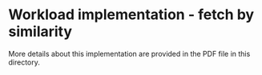 # Workload implementation - fetch by similarity

More details about this implementation are provided in the PDF file
in this directory.
